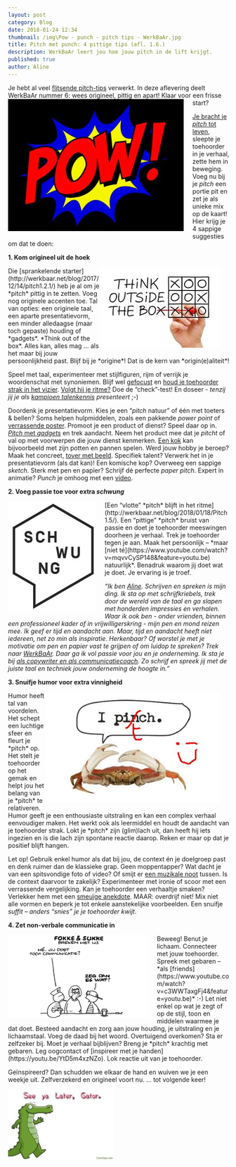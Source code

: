 ```yaml
---
layout: post
category: Blog
date: 2018-01-24 12:34
thumbnail: /img\Pow - punch - pitch tips - WerkBaAr.jpg
title: Pitch met punch: 4 pittige tips (afl. 1.6.)
description: WerkBaAr leert jou hoe jouw pitch in de lift krijgt.
published: true
author: Aline
---
```


Je hebt al veel [flitsende pitch-tips](http://werkbaar.net/blog/2017/12/01/pitch1.0/) verwerkt. In deze aflevering deelt WerkBaAr nummer 6: wees origineel, pittig en apart! Klaar voor een frisse start?
<img alt="Pitch1.6." class="img-responsive" style="float: left;margin:0 20px 15px 0" src="/img\Pow - punch - pitch tips - WerkBaAr.jpg">

[Je bracht je *pitch* tot leven](http://werkbaar.net/blog/2018/01/18/Pitch1.5/), sleepte je toehoorder in je verhaal, zette hem in beweging. Voeg nu bij je *pitch* een portie pit en zet je als unieke mix op de kaart! Hier krijg je 4 sappige suggesties om dat te doen: 

**1. Kom origineel uit de hoek**

<img alt="Pitch1.6." class="img-responsive" style="float: right;margin:0 20px 15px 0" src="/img\Think outside the box - pitch tips - WerkBaAr.jpg">
Die [sprankelende starter](http://werkbaar.net/blog/2017/12/14/pitch1.2.1/) heb je al om je *pitch* pittig in te zetten. Voeg nog originele accenten toe. Tal van opties: een originele taal, een aparte presentatievorm, een minder alledaagse (maar toch gepaste) houding of *gadgets*. *Think out of the box*. Alles kan, alles mag … als het maar bij jouw persoonlijkheid past. Blijf bij je *origine*! Dat is de kern van *origin(e)aliteit*! 

Speel met taal, experimenteer met stijlfiguren, rijm of verrijk je woordenschat met synoniemen. Blijf wel [gefocust](http://werkbaar.net/blog/2017/12/08/Pitch1.1/) en [houd je toehoorder strak in het vizier](http://werkbaar.net/blog/2018/01/05/pitch1.3/). [Volgt hij je ritme?](http://werkbaar.net/blog/2018/01/18/Pitch1.5/) Doe de “check”-test! En doseer - *tenzij jij je als [kampioen talenkennis](https://onzetaal.nl/nieuws-en-dossiers/dossiers/taalrecords/de-wereldkampioen-talenkennis) presenteert* ;-)

Doordenk je presentatievorm. Kies je een “*pitch* natuur” of één met toeters & bellen? Soms helpen hulpmiddelen, zoals een pakkende *power point* of [verrassende poster](http://www.radijsontwerp.nl/wp-content/uploads/2017/07/Poster-Essay_v3.2.pdf). Promoot je een product of dienst? Speel daar op in. [*Pitch* met *gadgets*](https://www.youtube.com/watch?v=LXA3ZBfs8EI&feature=youtu.be) en trek aandacht. Neem het product mee dat je *pitcht* of val op met voorwerpen die jouw dienst kenmerken. [Een kok](https://www.youtube.com/watch?v=CrvLfZIom7g&feature=youtu.be) kan bijvoorbeeld met zijn potten en pannen spelen. Werd jouw hobby je beroep? Maak het concreet, [tover met beeld](https://vimeo.com/196333438). Specifiek talent? Verwerk het in je presentatievorm (als dat kan)! Een komische kop? Overweeg een sappige *sketch*. Sterk met pen en papier? Schrijf dé perfecte *paper pitch*. Expert in animatie? *Punch* je omhoog met een [video](https://www.youtube.com/watch?v=qw5RHs5QNxA&feature=youtu.be).  

**2. Voeg passie toe voor extra *schwung***

<img alt="Pitch1.6." class="img-responsive" style="float: left;margin:0 20px 15px 0" src="/img\Schwung - pitch tips - WerkBaAr.jpg">
[Een “vlotte” *pitch* blijft in het ritme](http://werkbaar.net/blog/2018/01/18/Pitch1.5/). Een “pittige” *pitch* bruist van passie en doet je toehoorder meeswingen doorheen je verhaal. Trek je toehoorder tegen je aan. Maak het persoonlijk – *maar [niet té](https://www.youtube.com/watch?v=mqvvCySP148&feature=youtu.be) natuurlijk*. Benadruk waarom jij doet wat je doet. Je ervaring is je troef.

*“Ik ben [Aline](http://werkbaar.net/#gastvrouw). Schrijven en spreken is mijn ding. Ik sta op met schrijfkriebels, trek door de wereld van de taal en ga slapen met honderden impressies en verhalen. Waar ik ook ben - onder vrienden, binnen een professioneel kader of in vrijwilligerskring - mijn pen en mond reizen mee. Ik geef er tijd en aandacht aan. Maar, tijd en aandacht heeft niet iedereen, net zo min als inspiratie. Herkenbaar? Of worstel je met je motivatie om pen en papier vast te grijpen of om luidop te spreken? Trek naar [WerkBaAr](http://werkbaar.net/#welkom). Daar ga ik vol passie voor jou en je onderneming. Ik sta je bij [als copywriter en als communicatiecoach](http://werkbaar.net/#kaart). Zo schrijf en spreek jij met de juiste taal en techniek jouw onderneming de hoogte in.”*

**3. Snuifje humor voor extra vinnigheid** 

<img alt="Pitch1.6." class="img-responsive" style="float: right;margin:0 20px 15px 0" src="/img\crab - I pinch (Second Life Marketplace.com) - Pitch tips - WerkBaAr.jpg">
Humor heeft tal van voordelen. Het schept een luchtige sfeer en fleurt je *pitch* op. Het stelt je toehoorder op het gemak en helpt jou het belang van je *pitch* te relativeren. Humor geeft je een enthousiaste uitstraling en kan een complex verhaal eenvoudiger maken. Het werkt ook als leermiddel en houdt de aandacht van je toehoorder strak. Lokt je *pitch* zijn (glim)lach uit, dan heeft hij iets ingezien en is die lach zijn spontane reactie daarop. Reken er maar op dat je positief blijft hangen. 

Let op! Gebruik enkel humor als dat bij jou, de context én je doelgroep past en denk ruimer dan de klassieke grap. Geen moppentapper? Wat dacht je van een spitsvondige foto of video? Of smijt er [een muzikale noot](https://youtu.be/Z-a6DAgTaTo) tussen. Is de context daarvoor te zakelijk? Experimenteer met ironie of scoor met een verrassende vergelijking. Kan je toehoorder een verhaaltje smaken? Verlekker hem met een [smeuïge anekdote](https://www.youtube.com/watch?v=mDgvMhcsMig&feature=youtu.be). MAAR: overdrijf niet! Mix niet alle vormen en beperk je tot enkele aanstekelijke voorbeelden. Een snuifje *suffit – anders “snies” je je toehoorder kwijt*. 

**4. Zet non-verbale communicatie in**

<img alt="Pitch1.6." class="img-responsive" style="float: left;margin:0 20px 15px 0" src="/img\communicatie - fokke en sukke -pitchtips WerkBaAr.jpg">
Beweeg! Benut je lichaam. Connecteer met jouw toehoorder. Spreek met gebaren – *als [friends](https://www.youtube.com/watch?v=c3WWTaxgFj4&feature=youtu.be)* :-) Let niet enkel op wat je zegt of op de stijl, toon en middelen waarmee je dat doet. Besteed aandacht en zorg aan jouw houding, je uitstraling en je lichaamstaal. Voeg de daad bij het woord. Overtuigend overkomen? Sta er zelfzeker bij. Moet je verhaal bijblijven? Breng je *pitch* krachtig met gebaren. Leg oogcontact of [inspireer met je handen](https://youtu.be/YtD5m4xzNZo). Lok reactie uit van je toehoorder.

Geïnspireerd? Dan schudden we elkaar de hand en wuiven we je een weekje uit. Zelfverzekerd en origineel voort nu. … tot volgende keer!

<img alt="Pitch1.6." class="img-responsive" style="float: middle;margin:0 20px 15px 0" src="/img\See you later alligator - gif - pitch tips - WerkBaAr.jpg">
<br><br><br><br><br>
